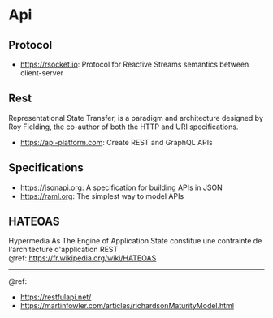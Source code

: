 # Api

## Protocol
* https://rsocket.io: Protocol for Reactive Streams semantics between client-server

## Rest
Representational State Transfer, is a paradigm and architecture designed by Roy Fielding, the co-author of both the HTTP and URI specifications.

- https://api-platform.com: Create REST and GraphQL APIs

## Specifications
- https://jsonapi.org: A specification for building APIs in JSON
- https://raml.org: The simplest way to model APIs

## HATEOAS
Hypermedia As The Engine of Application State constitue une contrainte de l'architecture d'application REST   
@ref: https://fr.wikipedia.org/wiki/HATEOAS

---
@ref:
- https://restfulapi.net/
- https://martinfowler.com/articles/richardsonMaturityModel.html
